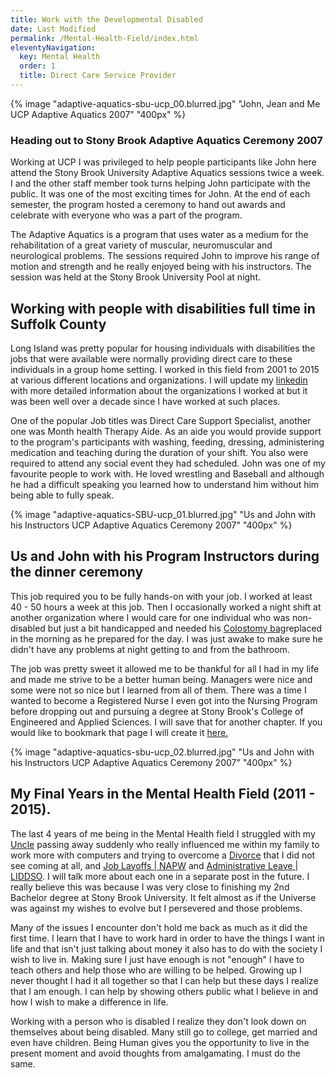 ```yaml
---
title: Work with the Developmental Disabled
date: Last Modified
permalink: /Mental-Health-Field/index.html
eleventyNavigation:
  key: Mental Health
  order: 1
  title: Direct Care Service Provider
---
```


{% image "adaptive-aquatics-sbu-ucp_00.blurred.jpg" "John, Jean and Me UCP Adaptive Aquatics 2007" "400px" %}


### Heading out to Stony Brook Adaptive Aquatics Ceremony 2007

Working at UCP I was privileged to help people participants like John here attend the Stony Brook University Adaptive Aquatics sessions twice a week. I and the other staff member took turns helping John participate with the public. It was one of the most exciting times for John. At the end of each semester, the program hosted a ceremony to hand out awards and celebrate with everyone who was a part of the program.

The Adaptive Aquatics is a program that uses water as a medium for the rehabilitation of a great variety of muscular, neuromuscular and neurological problems. The sessions required John to improve his range of motion and strength and he really enjoyed being with his instructors. The session was held at the Stony Brook University Pool at night.

## Working with people with disabilities full time in Suffolk County

Long Island was pretty popular for housing individuals with disabilities the jobs that were available were normally providing direct care to these individuals in a group home setting. I worked in this field from 2001  to 2015 at various different locations and organizations. I will update my [linkedin](https://www.linkedin.com/in/cksamuel/) with more detailed information about the organizations I worked at but it was been well over a decade since I have worked at such places.

One of the popular Job titles was Direct Care Support Specialist, another one was Month health Therapy Aide. As an aide you would provide support to the program's participants with washing, feeding, dressing, administering medication and teaching during the duration of your shift. You also were required to attend any social event they had scheduled. John was one of my favourite people to work with. He loved wrestling and Baseball and although he had a difficult speaking you learned how to understand him without him being able to fully speak.


{% image "adaptive-aquatics-SBU-ucp_01.blurred.jpg" "Us and John with his Instructors UCP Adaptive Aquatics Ceremony 2007" "400px" %}

## Us and John with his Program Instructors during the dinner ceremony

This job required you to be fully hands-on with your job. I worked at least 40 - 50 hours a week at this job. Then I occasionally worked a night shift at another organization where I would care for one individual who was non-disabled but just a bit handicapped and needed his [Colostomy bag](https://en.wikipedia.org/wiki/Colostomy)replaced in the morning as he prepared for the day. I was just awake to make sure he didn't have any problems at night getting to and from the bathroom.

The job was pretty sweet it allowed me to be thankful for all I had in my life and made me strive to be a better human being. Managers were nice and some were not so nice but I learned from all of them. There was a time I wanted to become a Registered Nurse I even got into the Nursing Program before dropping out and pursuing a degree at Stony Brook's College of Engineered and Applied Sciences. I will save that for another chapter. If you would like to bookmark that page I will create it [here.]()

{% image "adaptive-aquatics-sbu-ucp_02.blurred.jpg" "Us and John with his Instructors UCP Adaptive Aquatics Ceremony 2007" "400px" %}

## My Final Years in the Mental Health Field (2011 - 2015).

The last 4 years of me being in the Mental Health field I struggled with my [Uncle](https://youtube.com/playlist?list=PL5g7QhlUlSJRyCUev1ChUV9c7i8RFZAeA) passing away suddenly who really influenced me within my family to work more with computers and trying to overcome a [Divorce]() that I did not see coming at all, and [Job Layoffs | NAPW]() and [Administrative Leave | LIDDSO](). I will talk more about each one in a separate post in the future. I really believe this was because I was very close to finishing my 2nd Bachelor degree at Stony Brook University. It felt almost as if the Universe was against my wishes to evolve but I persevered and those problems.

Many of the issues I encounter don't hold me back as much as it did the first time. I learn that I have to work hard in order to have the things I want in life and that isn't just talking about money it also has to do with the society I wish to live in. Making sure I just have enough is not "enough" I have to teach others and help those who are willing to be helped. Growing up I never thought I had it all together so that I can help but these days I realize that I am enough. I can help by showing others public what I believe in and how I wish to make a difference in life.

Working with a person who is disabled I realize they don't look down on themselves about being disabled. Many still go to college, get married and even have children. Being Human gives you the opportunity to live in the present moment and avoid thoughts from amalgamating. I must do the same.